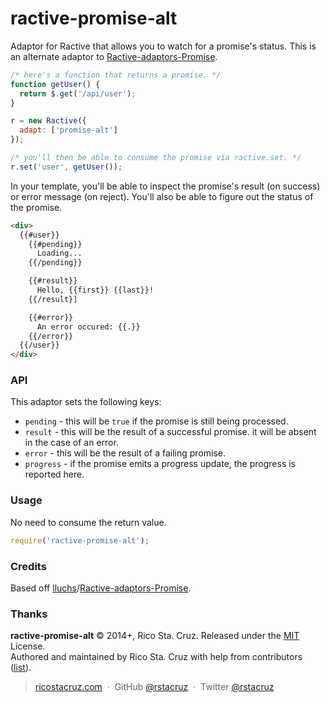# ractive-promise-alt

Adaptor for Ractive that allows you to watch for a promise's status. This is an
alternate adaptor to [Ractive-adaptors-Promise].

```js
/* here's a function that returns a promise. */
function getUser() {
  return $.get('/api/user');
}

r = new Ractive({
  adapt: ['promise-alt']
});

/* you'll then be able to consume the promise via ractive.set. */
r.set('user', getUser());
```

In your template, you'll be able to inspect the promise's result (on success) or
error message (on reject). You'll also be able to figure out the status of the promise.

```html
<div>
  {{#user}}
    {{#pending}}
      Loading...
    {{/pending}}

    {{#result}}
      Hello, {{first}} {{last}}!
    {{/result}]

    {{#error}}
      An error occured: {{.}}
    {{/error}}
  {{/user}}
</div>
```

### API

This adaptor sets the following keys:

 * `pending` - this will be `true` if the promise is still being processed.
 * `result` - this will be the result of a successful promise. it will be absent
 in the case of an error.
 * `error` - this will be the result of a failing promise.
 * `progress` - if the promise emits a progress update, the progress is reported
 here.

### Usage

No need to consume the return value.

```js
require('ractive-promise-alt');
```

### Credits

Based off [lluchs]/[Ractive-adaptors-Promise].

[lluchs]: https://github.com/lluchs
[Ractive-adaptors-Promise]: https://github.com/lluchs/Ractive-adaptors-Promise

### Thanks

**ractive-promise-alt** © 2014+, Rico Sta. Cruz. Released under the [MIT] License.<br>
Authored and maintained by Rico Sta. Cruz with help from contributors ([list][contributors]).

> [ricostacruz.com](http://ricostacruz.com) &nbsp;&middot;&nbsp;
> GitHub [@rstacruz](https://github.com/rstacruz) &nbsp;&middot;&nbsp;
> Twitter [@rstacruz](https://twitter.com/rstacruz)

[MIT]: http://mit-license.org/
[contributors]: http://github.com/rstacruz/ractive-promise-alt/contributors
